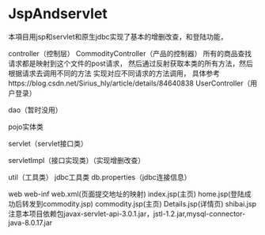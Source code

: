 # JspAndservlet
本項目用jsp和servlet和原生jdbc实现了基本的增删改查，和登陆功能，


controller（控制层） 
CommodityController（产品的控制器） 所有的商品查找请求都是映射到这个文件的post请求， 然后通过反射获取本类的所有方法，然后根据请求去调用不同的方法 实现对应不同请求的方法调用，
具体参考https://blog.csdn.net/Sirius_hly/article/details/84640838 UserController（用户登录）

dao（暂时没用）

pojo实体类

servlet（servlet接口类）

servletImpl（接口实现类）（实现增删改查）

util（工具类）
jdbc工具类 
  db.properties（jdbc连接信息）

web 
  web-inf 
    web.xml(页面提交地址的映射) 
  index.jsp(主页) 
  home.jsp(登陆成功后转发到commodity.jsp) 
  commodity.jsp(主页) Details.jsp(详情页) 
  shibai.jsp 
  注意本项目依赖包javax-servlet-api-3.0.1.jar，jstl-1.2.jar,mysql-connector-java-8.0.17.jar
